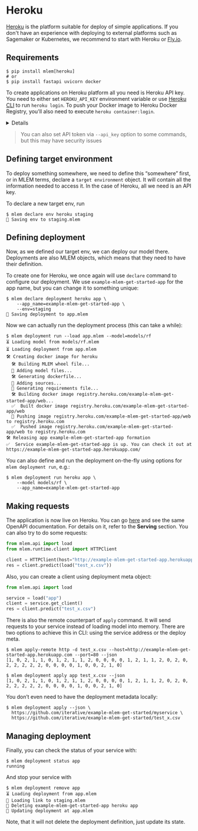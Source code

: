 # Heroku

[Heroku](https://heroku.com) is the platform suitable for deploy of simple
applications. If you don't have an experience with deploying to external
platforms such as Sagemaker or Kubernetes, we recommend to start with Heroku or
[Fly.io](/doc/user-guide/deploying/flyio).

## Requirements

```cli
$ pip install mlem[heroku]
# or
$ pip install fastapi uvicorn docker
```

To create applications on Heroku platform all you need is Heroku API key. You
need to either set `HEROKU_API_KEY` environment variable or use
[Heroku CLI](https://devcenter.heroku.com/articles/heroku-cli) to run
`heroku login`. To push your Docker image to Heroku Docker Registry, you'll also
need to execute `heroku container:login`.

<details>

### ⚙️How to obtain Heroku API key

- Go to [heroku.com](http://heroku.com)
- Sign up or login with existing account
- Go to account settings by clicking your profile picture on the main page
- Find API Key section and reveal existing one or re-generate it

</details>

> You can also set API token via `--api_key` option to some commands, but this
> may have security issues

## Defining target environment

To deploy something somewhere, we need to define this “somewhere” first, or in
MLEM terms, declare a `target environment` object. It will contain all the
information needed to access it. In the case of Heroku, all we need is an API
key.

To declare a new target env, run

```cli
$ mlem declare env heroku staging
💾 Saving env to staging.mlem
```

## Defining deployment

Now, as we defined our target env, we can deploy our model there. Deployments
are also MLEM objects, which means that they need to have their definition.

To create one for Heroku, we once again will use `declare` command to configure
our deployment. We use `example-mlem-get-started-app` for the app name, but you
can change it to something unique:

```cli
$ mlem declare deployment heroku app \
    --app_name=example-mlem-get-started-app \
    --env=staging
💾 Saving deployment to app.mlem
```

Now we can actually run the deployment process (this can take a while):

```cli
$ mlem deployment run --load app.mlem --model=models/rf
⏳️ Loading model from models/rf.mlem
⏳️ Loading deployment from app.mlem
🛠 Creating docker image for heroku
  🛠 Building MLEM wheel file...
  💼 Adding model files...
  🛠 Generating dockerfile...
  💼 Adding sources...
  💼 Generating requirements file...
  🛠 Building docker image registry.heroku.com/example-mlem-get-started-app/web...
  ✅  Built docker image registry.heroku.com/example-mlem-get-started-app/web
  🔼 Pushing image registry.heroku.com/example-mlem-get-started-app/web to registry.heroku.com
  ✅  Pushed image registry.heroku.com/example-mlem-get-started-app/web to registry.heroku.com
🛠 Releasing app example-mlem-get-started-app formation
✅  Service example-mlem-get-started-app is up. You can check it out at https://example-mlem-get-started-app.herokuapp.com/
```

<admon type="tip">

You can also define and run the deployment on-the-fly using options for
`mlem deployment run`, e.g.:

```cli
$ mlem deployment run heroku app \
    --model models/rf \
    --app_name=example-mlem-get-started-app
```

</admon>

## Making requests

The application is now live on Heroku. You can go
[here](http://example-mlem-get-started-app.herokuapp.com) and see the same
OpenAPI documentation. For details on it, refer to the **Serving** section. You
can also try to do some requests:

```py
from mlem.api import load
from mlem.runtime.client import HTTPClient

client = HTTPClient(host="http://example-mlem-get-started-app.herokuapp.com", port=80)
res = client.predict(load("test_x.csv"))
```

Also, you can create a client using deployment meta object:

```py
from mlem.api import load

service = load("app")
client = service.get_client()
res = client.predict("test_x.csv")
```

There is also the remote counterpart of `apply` command. It will send requests
to your service instead of loading model into memory. There are two options to
achieve this in CLI: using the service address or the deploy meta.

```cli
$ mlem apply-remote http -d test_x.csv --host=http://example-mlem-get-started-app.herokuapp.com --port=80 --json
[1, 0, 2, 1, 1, 0, 1, 2, 1, 1, 2, 0, 0, 0, 0, 1, 2, 1, 1, 2, 0, 2, 0, 2, 2, 2, 2, 2, 0, 0, 0, 0, 1, 0, 0, 2, 1, 0]

$ mlem deployment apply app test_x.csv --json
[1, 0, 2, 1, 1, 0, 1, 2, 1, 1, 2, 0, 0, 0, 0, 1, 2, 1, 1, 2, 0, 2, 0, 2, 2, 2, 2, 2, 0, 0, 0, 0, 1, 0, 0, 2, 1, 0]
```

<admon type="tip">

You don’t even need to have the deployment metadata locally:

```cli
$ mlem deployment apply --json \
  https://github.com/iterative/example-mlem-get-started/myservice \
  https://github.com/iterative/example-mlem-get-started/test_x.csv
```

</admon>

## Managing deployment

Finally, you can check the status of your service with:

```cli
$ mlem deployment status app
running
```

And stop your service with

```cli
$ mlem deployment remove app
⏳️ Loading deployment from app.mlem
🔗 Loading link to staging.mlem
🔻 Deleting example-mlem-get-started-app heroku app
💾 Updating deployment at app.mlem
```

Note, that it will not delete the deployment definition, just update its state.
